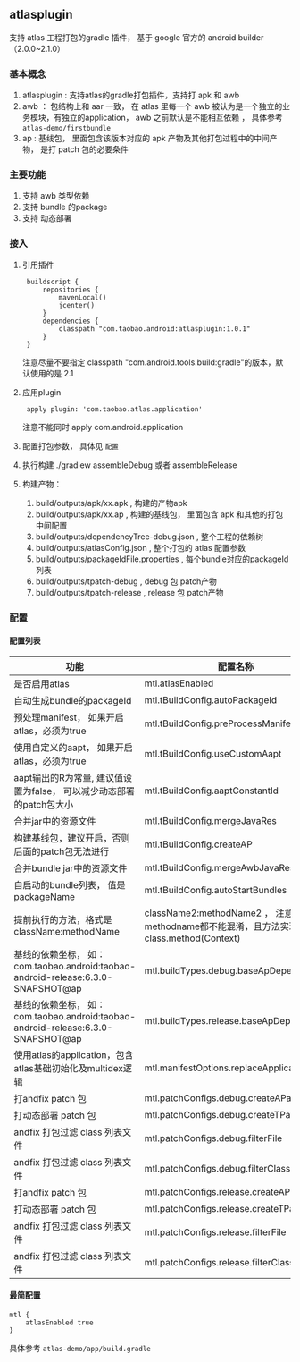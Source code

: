 ## atlasplugin

支持 atlas 工程打包的gradle 插件， 基于 google 官方的 android builder （2.0.0~2.1.0）

### 基本概念

1. atlasplugin : 支持atlas的gradle打包插件，支持打 apk 和 awb
2. awb ： 包结构上和 aar 一致， 在 atlas 里每一个 awb 被认为是一个独立的业务模块，有独立的application， awb 之前默认是不能相互依赖 ， 具体参考  `atlas-demo/firstbundle`
3. ap : 基线包， 里面包含该版本对应的 apk 产物及其他打包过程中的中间产物， 是打 patch 包的必要条件

### 主要功能

1. 支持 awb 类型依赖
2. 支持 bundle 的package
3. 支持 动态部署


### 接入

1. 引用插件

		buildscript {
		    repositories {
		        mavenLocal()
		        jcenter()
		    }
		    dependencies {
		        classpath "com.taobao.android:atlasplugin:1.0.1"
		    }
		}
		
	注意尽量不要指定 classpath "com.android.tools.build:gradle"的版本，默认使用的是 2.1

2. 应用plugin

		apply plugin: 'com.taobao.atlas.application'
		
	注意不能同时 apply com.android.application
	
3. 配置打包参数， 具体见 `配置`

4. 执行构建 ./gradlew assembleDebug 或者 assembleRelease

5. 构建产物：

	1. build/outputs/apk/xx.apk , 构建的产物apk   
	2. build/outputs/apk/xx.ap , 构建的基线包， 里面包含 apk 和其他的打包中间配置
	3. build/outputs/dependencyTree-debug.json , 整个工程的依赖树
	4. build/outputs/atlasConfig.json , 整个打包的 atlas 配置参数
	5. build/outputs/packageIdFile.properties , 每个bundle对应的packageId 列表
	6. build/outputs/tpatch-debug , debug 包 patch产物
	7. build/outputs/tpatch-release , release 包 patch产物
	

### 配置

#### 配置列表

 功能  | 配置名称 |  类型 | 值
 ------------- | ------------- | ------------- | -------------
是否启用atlas  | mtl.atlasEnabled | boolean  | true
自动生成bundle的packageId  | mtl.tBuildConfig.autoPackageId | boolean  | true
预处理manifest， 如果开启atlas，必须为true  | mtl.tBuildConfig.preProcessManifest | Boolean  | true
使用自定义的aapt， 如果开启atlas，必须为true  | mtl.tBuildConfig.useCustomAapt | Boolean  | true
aapt输出的R为常量, 建议值设置为false， 可以减少动态部署的patch包大小  | mtl.tBuildConfig.aaptConstantId | Boolean  | false
合并jar中的资源文件  | mtl.tBuildConfig.mergeJavaRes | Boolean  | false
构建基线包，建议开启，否则后面的patch包无法进行  | mtl.tBuildConfig.createAP | Boolean  | true
合并bundle jar中的资源文件  | mtl.tBuildConfig.mergeAwbJavaRes | Boolean  | false
自启动的bundle列表， 值是 packageName  | mtl.tBuildConfig.autoStartBundles | List  | [com.taobao.firstbundle]
提前执行的方法，格式是 className:methodName|className2:methodName2 ， 注意class和methodname都不能混淆，且方法实现是 class.method(Context)  | mtl.tBuildConfig.preLaunch | String  |
 基线的依赖坐标， 如： com.taobao.android:taobao-android-release:6.3.0-SNAPSHOT@ap   | mtl.buildTypes.debug.baseApDependency | String  | null
 基线的依赖坐标， 如： com.taobao.android:taobao-android-release:6.3.0-SNAPSHOT@ap   | mtl.buildTypes.release.baseApDependency | String  | null
使用atlas的application，包含 atlas基础初始化及multidex逻辑  | mtl.manifestOptions.replaceApplication | boolean  | true
 打andfix patch 包   | mtl.patchConfigs.debug.createAPatch | boolean  | false
 打动态部署 patch 包   | mtl.patchConfigs.debug.createTPatch | boolean  | true
 andfix 打包过滤 class 列表文件   | mtl.patchConfigs.debug.filterFile | File  | null
 andfix 打包过滤 class 列表文件   | mtl.patchConfigs.debug.filterClasses | Set  | []
 打andfix patch 包   | mtl.patchConfigs.release.createAPatch | boolean  | false
 打动态部署 patch 包   | mtl.patchConfigs.release.createTPatch | boolean  | false
 andfix 打包过滤 class 列表文件   | mtl.patchConfigs.release.filterFile | File  | null
 andfix 打包过滤 class 列表文件   | mtl.patchConfigs.release.filterClasses | Set  | []


####  最简配置

    mtl {
        atlasEnabled true
    }




具体参考 `atlas-demo/app/build.gradle`
